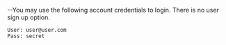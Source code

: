 
--You may use the following account credentials to login. There is no user sign up option.
```
User: user@user.com
Pass: secret
```

